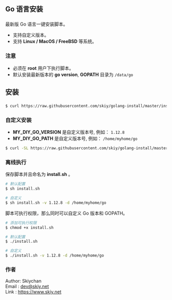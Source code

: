 Go 语言安装
------
### 

最新版 Go 语言一键安装脚本。 
- 支持自定义版本。   
- 支持 **Linux / MacOS / FreeBSD** 等系统。

### 注意
- 必须在 **root** 用户下执行脚本。
- 默认安装最新版本的 **go version**, **GOPATH** 目录为 ```/data/go```

## 安装
###
```sh
$ curl https://raw.githubusercontent.com/skiy/golang-install/master/install.sh | sh
```

### 自定义安装
- **MY_DIY_GO_VERSION** 是自定义版本号, 例如： ```1.12.8```
- **MY_DIY_GO_PATH** 是自定义版本号, 例如： ```/home/myhome/go```

```sh
$ curl -SL https://raw.githubusercontent.com/skiy/golang-install/master/install.sh | sh /dev/stdin -v MY_DIY_GO_VERSION -d MY_DIY_GO_PATH
```

### 离线执行
保存脚本并且命名为 **install.sh** 。   

```sh
# 默认配置
$ sh install.sh

# 自定义    
$ sh install.sh -v 1.12.8 -d /home/myhome/go 
```
  
脚本可执行权限，那么同时可以自定义 Go 版本和 GOPATH。  
```sh
# 添加可执行权限
$ chmod +x install.sh   

# 默认配置
$ ./install.sh

# 自定义
$ ./install.sh -v 1.12.8 -d /home/myhome/go
```

### 作者
Author: Skiychan   
Email : dev@skiy.net   
Link  : https://www.skiy.net 